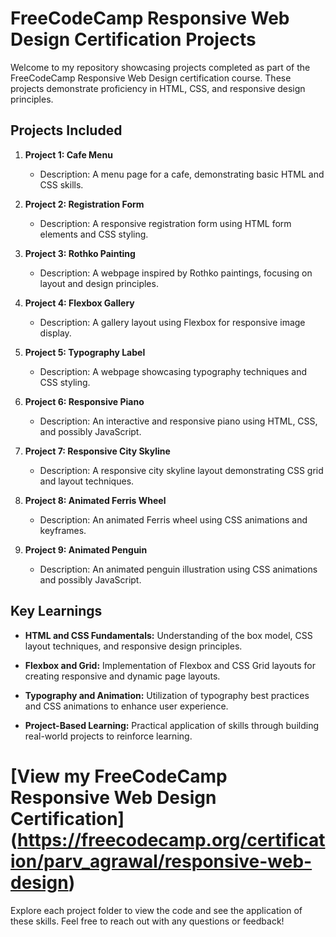 # FreeCodeCamp Responsive Web Design Certification Projects

Welcome to my repository showcasing projects completed as part of the FreeCodeCamp Responsive Web Design certification course. These projects demonstrate proficiency in HTML, CSS, and responsive design principles.

## Projects Included

1. **Project 1: Cafe Menu**
   - Description: A menu page for a cafe, demonstrating basic HTML and CSS skills.

2. **Project 2: Registration Form**
   - Description: A responsive registration form using HTML form elements and CSS styling.

3. **Project 3: Rothko Painting**
   - Description: A webpage inspired by Rothko paintings, focusing on layout and design principles.

4. **Project 4: Flexbox Gallery**
   - Description: A gallery layout using Flexbox for responsive image display.

5. **Project 5: Typography Label**
   - Description: A webpage showcasing typography techniques and CSS styling.

6. **Project 6: Responsive Piano**
   - Description: An interactive and responsive piano using HTML, CSS, and possibly JavaScript.

7. **Project 7: Responsive City Skyline**
   - Description: A responsive city skyline layout demonstrating CSS grid and layout techniques.

8. **Project 8: Animated Ferris Wheel**
   - Description: An animated Ferris wheel using CSS animations and keyframes.

9. **Project 9: Animated Penguin**
   - Description: An animated penguin illustration using CSS animations and possibly JavaScript.

## Key Learnings

- **HTML and CSS Fundamentals:** Understanding of the box model, CSS layout techniques, and responsive design principles.
  
- **Flexbox and Grid:** Implementation of Flexbox and CSS Grid layouts for creating responsive and dynamic page layouts.
  
- **Typography and Animation:** Utilization of typography best practices and CSS animations to enhance user experience.
  
- **Project-Based Learning:** Practical application of skills through building real-world projects to reinforce learning.
# [View my FreeCodeCamp Responsive Web Design Certification] (https://freecodecamp.org/certification/parv_agrawal/responsive-web-design)

Explore each project folder to view the code and see the application of these skills. Feel free to reach out with any questions or feedback!
